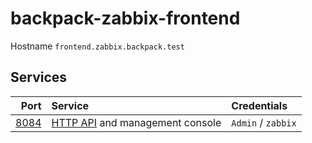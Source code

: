 # backpack-zabbix-frontend

Hostname `frontend.zabbix.backpack.test`

## Services

| Port | Service | Credentials
| ---: | :------ | :----------
| [8084](http://frontend.zabbix.backpack.test:8084) | [HTTP API](https://www.zabbix.com/documentation/current/ru/manual/api) and management console | `Admin` / `zabbix`

